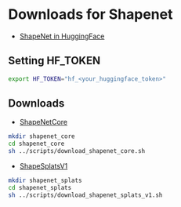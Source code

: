 # Downloads for Shapenet

- [ShapeNet in HuggingFace](https://huggingface.co/ShapeNet)

## Setting HF_TOKEN

```bash
export HF_TOKEN="hf_<your_huggingface_token>"
```

## Downloads

- [ShapeNetCore](https://huggingface.co/datasets/ShapeNet/ShapeNetCore)

```bash
mkdir shapenet_core
cd shapenet_core
sh ../scripts/download_shapenet_core.sh
```

- [ShapeSplatsV1](https://huggingface.co/datasets/ShapeNet/ShapeSplatsV1)

```bash
mkdir shapenet_splats
cd shapenet_splats
sh ../scripts/download_shapenet_splats_v1.sh
```
